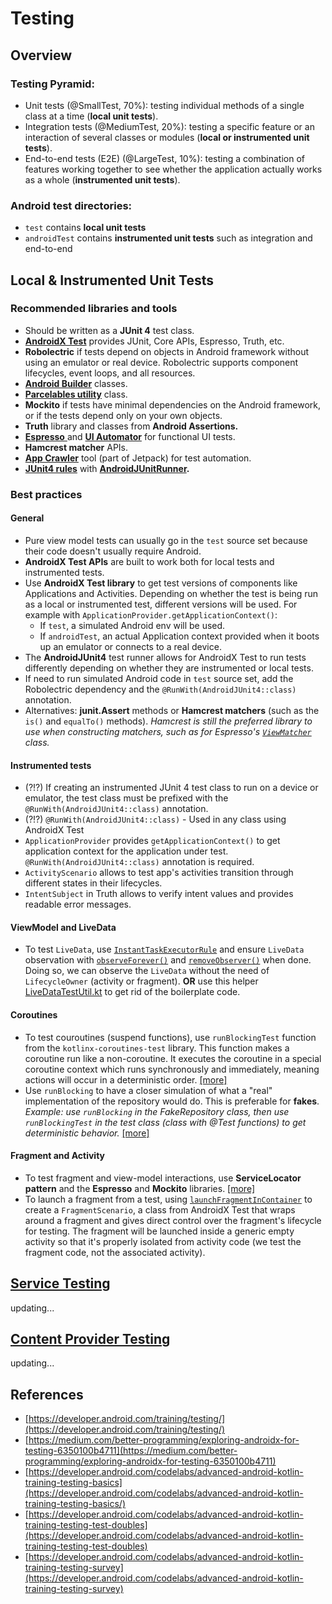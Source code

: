 # Testing



## Overview

### Testing Pyramid:

* Unit tests \(@SmallTest, 70%\): testing individual methods of a single class at a time \(**local unit tests**\).
* Integration tests \(@MediumTest, 20%\): testing a specific feature or an interaction of several classes or modules \(**local or instrumented unit tests**\).
* End-to-end tests \(E2E\) \(@LargeTest, 10%\): testing a combination of features working together to see whether the application actually works as a whole \(**instrumented unit tests**\).

### Android test directories:

* `test` contains **local unit tests**
* `androidTest` contains **instrumented unit tests** such as integration and end-to-end



## Local & Instrumented Unit Tests

### Recommended libraries and tools

* Should be written as a **JUnit 4** test class.
* [**AndroidX Test**](https://developer.android.com/training/testing/set-up-project) provides JUnit, Core APIs, Espresso, Truth, etc.
* **Robolectric** if tests depend on objects in Android framework without using an emulator or real device. Robolectric supports component lifecycles, event loops, and all resources.
* [**Android Builder**](https://developer.android.com/training/testing/unit-testing/local-unit-tests#android-builders) classes.
* [**Parcelables utility**](https://developer.android.com/training/testing/unit-testing/local-unit-tests#android-parcelables-util) class.
* **Mockito** if tests have minimal dependencies on the Android framework, or if the tests depend only on your own objects.
* **Truth** library and classes from **Android Assertions.**
* [**Espresso** ](https://developer.android.com/training/testing/espresso)and [**UI Automator**](https://developer.android.com/training/testing/ui-automator) for functional UI tests.
* **Hamcrest matcher** APIs.
* [**App Crawler**](https://developer.android.com/training/testing/crawler) tool \(part of Jetpack\) for test automation.
* [**JUnit4 rules**](https://developer.android.com/training/testing/junit-rules) with [**AndroidJUnitRunner**](https://developer.android.com/training/testing/junit-runner)**.**

### Best practices

#### General

* Pure view model tests can usually go in the `test` source set because their code doesn't usually require Android.
* **AndroidX Test APIs** are built to work both for local tests and instrumented tests.
* Use **AndroidX Test library** to get test versions of components like Applications and Activities. Depending on whether the test is being run as a local or instrumented test, different versions will be used. For example with `ApplicationProvider.getApplicationContext()`:
  * If `test`, a simulated Android env will be used.
  * If `androidTest`, an actual Application context provided when it boots up an emulator or connects to a real device.
* The **AndroidJUnit4** test runner allows for AndroidX Test to run tests differently depending on whether they are instrumented or local tests.
* If need to run simulated Android code in `test` source set, add the Robolectric dependency and the `@RunWith(AndroidJUnit4::class)` annotation.
* Alternatives: **junit.Assert** methods or **Hamcrest matchers** \(such as the `is()` and `equalTo()` methods\). _Hamcrest is still the preferred library to use when constructing matchers, such as for Espresso's_ [_`ViewMatcher`_](https://developer.android.com/reference/androidx/test/espresso/matcher/ViewMatchers) _class._

#### Instrumented tests

* \(?!?\) If creating an instrumented JUnit 4 test class to run on a device or emulator, the test class must be prefixed with the `@RunWith(AndroidJUnit4::class)` annotation.
* \(?!?\)  `@RunWith(AndroidJUnit4::class)` - Used in any class using AndroidX Test
* `ApplicationProvider` provides `getApplicationContext()` to get application context for the application under test. `@RunWith(AndroidJUnit4::class)` annotation is required.
* `ActivityScenario` allows to test app's activities transition through different states in their lifecycles.
* `IntentSubject` in Truth allows to verify intent values and provides readable error messages.

#### ViewModel and LiveData

* To test `LiveData`, use [`InstantTaskExecutorRule`](https://developer.android.com/codelabs/advanced-android-kotlin-training-testing-basics#8) and ensure `LiveData` observation with [`observeForever()`](https://developer.android.com/reference/kotlin/androidx/lifecycle/LiveData#observeforever) and [`removeObserver()`](https://developer.android.com/reference/kotlin/androidx/lifecycle/LiveData#removeobserver) when done. Doing so, we can observe the `LiveData` without the need of `LifecycleOwner` \(activity or fragment\). **OR** use this helper [LiveDataTestUtil.kt](https://gist.github.com/ttnny/5f0a91f8ae4432012e0fa68422a4a9f4) to get rid of the boilerplate code.

#### Coroutines

* To test couroutines \(suspend functions\), use `runBlockingTest` function from the `kotlinx-coroutines-test` library. This function makes a coroutine run like a non-coroutine. It executes the coroutine in a special coroutine context which runs synchronously and immediately, meaning actions will occur in a deterministic order. [\[more\]](https://developer.android.com/codelabs/advanced-android-kotlin-training-testing-test-doubles/#4)
* Use `runBlocking` to have a closer simulation of what a "real" implementation of the repository would do. This is preferable for **fakes**. _Example: use `runBlocking` in the FakeRepository class, then use `runBlockingTest` in the test class \(class with @Test functions\) to get deterministic behavior._ [\[more\]](https://developer.android.com/codelabs/advanced-android-kotlin-training-testing-test-doubles/#5)

#### Fragment and Activity

* To test fragment and view-model interactions, use **ServiceLocator pattern** and the **Espresso** and **Mockito** libraries. [\[more\]](https://developer.android.com/codelabs/advanced-android-kotlin-training-testing-test-doubles/#7)
* To launch a fragment from a test, using [`launchFragmentInContainer`](https://developer.android.com/codelabs/advanced-android-kotlin-training-testing-test-doubles#7) to create a `FragmentScenario`, a class from AndroidX Test that wraps around a fragment and gives direct control over the fragment's lifecycle for testing. The fragment will be launched inside a generic empty activity so that it's properly isolated from activity code \(we test the fragment code, not the associated activity\).



## [Service Testing](https://developer.android.com/training/testing/integration-testing/service-testing)

updating...



## [Content Provider Testing](https://developer.android.com/training/testing/integration-testing/content-provider-testing)

updating...



## References

* [https://developer.android.com/training/testing/](https://developer.android.com/training/testing/)
* [https://medium.com/better-programming/exploring-androidx-for-testing-6350100b4711](https://medium.com/better-programming/exploring-androidx-for-testing-6350100b4711)
* [https://developer.android.com/codelabs/advanced-android-kotlin-training-testing-basics](https://developer.android.com/codelabs/advanced-android-kotlin-training-testing-basics/)
* [https://developer.android.com/codelabs/advanced-android-kotlin-training-testing-test-doubles](https://developer.android.com/codelabs/advanced-android-kotlin-training-testing-test-doubles)
* [https://developer.android.com/codelabs/advanced-android-kotlin-training-testing-survey](https://developer.android.com/codelabs/advanced-android-kotlin-training-testing-survey)

